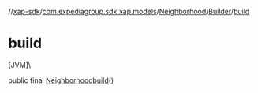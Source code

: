 //[xap-sdk](../../../../index.md)/[com.expediagroup.sdk.xap.models](../../index.md)/[Neighborhood](../index.md)/[Builder](index.md)/[build](build.md)

# build

[JVM]\

public final [Neighborhood](../index.md)[build](build.md)()
